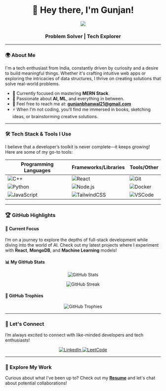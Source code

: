 <h1 align="center">👋 Hey there, I'm Gunjan!</h1>

<p align="center">
  <img src="https://readme-typing-svg.demolab.com/?lines=Exploring%20the%20digital%20world%20with%20code!;&width=500&height=50">
</p>

<h3 align="center">  Problem Solver | Tech Explorer</h3>

---

### 🌍 About Me

I'm a tech enthusiast from India, constantly driven by curiosity and a desire to build meaningful things. Whether it's crafting intuitive web apps or exploring the intricacies of data structures, I thrive on creating solutions that solve real-world problems.

- 🔭 Currently focused on mastering **MERN Stack**.
- 🧠 Passionate about **AI, ML**, and everything in between.
- 📧 Feel free to reach me at: **gunjanbhanwal21@gmail.com**
- ⚡ When I’m not coding, you’ll find me immersed in books, sketching ideas, or brainstorming creative solutions.

---

### 🛠️ Tech Stack & Tools I Use

I believe that a developer’s toolkit is never complete—it keeps growing! Here are some of my go-to tools:

| Programming Languages | Frameworks/Libraries | Tools/Other |
| --------------------- | -------------------- | ----------- |
| ![C++](https://img.shields.io/badge/C%2B%2B-blue?style=for-the-badge&logo=cplusplus) | ![React](https://img.shields.io/badge/React-blue?style=for-the-badge&logo=react) | ![Git](https://img.shields.io/badge/Git-orange?style=for-the-badge&logo=git) |
| ![Python](https://img.shields.io/badge/Python-blue?style=for-the-badge&logo=python) | ![Node.js](https://img.shields.io/badge/Node.js-339933?style=for-the-badge&logo=nodedotjs) | ![Docker](https://img.shields.io/badge/Docker-2496ED?style=for-the-badge&logo=docker) |
| ![JavaScript](https://img.shields.io/badge/JavaScript-yellow?style=for-the-badge&logo=javascript) | ![TailwindCSS](https://img.shields.io/badge/TailwindCSS-blue?style=for-the-badge&logo=tailwindcss) | ![VSCode](https://img.shields.io/badge/VSCode-blue?style=for-the-badge&logo=visualstudiocode) |

---

### 🏆 GitHub Highlights

#### 🎯 **Current Focus**
I’m on a journey to explore the depths of full-stack development while diving into the world of AI. Check out my latest projects where I experiment with **React**, **MongoDB**, and **Machine Learning** models!

#### 📊 **My GitHub Stats**
<p align="center">
  <img src="https://github-readme-stats.vercel.app/api?username=gunjanbhanwal&show_icons=true&theme=tokyonight" alt="GitHub Stats" />
</p>
<p align="center">
  <img src="https://github-readme-streak-stats.herokuapp.com/?user=gunjanbhanwal&theme=tokyonight" alt="GitHub Streak" />
</p>

#### 🏅 **GitHub Trophies**
<p align="center">
  <img src="https://github-profile-trophy.vercel.app/?username=gunjanbhanwal&theme=tokyonight" alt="GitHub Trophies" />
</p>

---

### 🔗 Let's Connect
I’m always excited to connect with like-minded developers and tech enthusiasts!

<p align="center">
  <a href="https://www.linkedin.com/in/gunjanbhanwal/" target="_blank">
    <img src="https://img.shields.io/badge/LinkedIn-Connect%20with%20me-blue?style=for-the-badge&logo=linkedin" alt="LinkedIn" />
  </a>
  <a href="https://leetcode.com/u/gunjan_bhanwal/" target="_blank">
    <img src="https://img.shields.io/badge/LeetCode-Competitive%20Coding-yellow?style=for-the-badge&logo=leetcode" alt="LeetCode" />
  </a>
</p>

---

### 💼 Explore My Work
Curious about what I’ve been up to? Check out my [**Resume**](https://drive.google.com/file/d/1x-ANB_nso5j03e_yQUFg8HJe--OrFth1/view?usp=drivesdk) and let's chat about potential collaborations!
